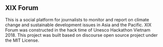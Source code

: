 ## XIX Forum
This is a social platform for journalists to monitor and report on climate change and sustainable development issues in Asia and the Pacific. XIX Forum was constructed in the hack time of Unesco Hackathon Vietnam 2018. This project was built based on discourse open source project under the MIT License.
